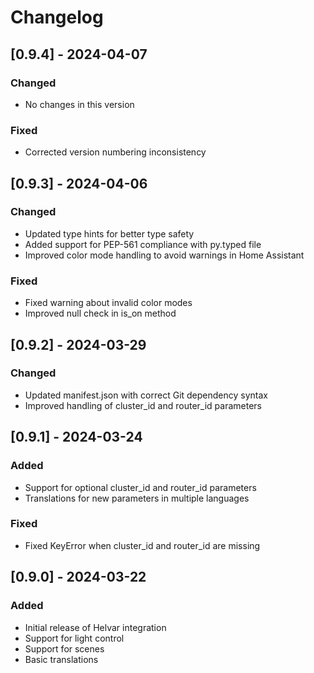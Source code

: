 # Changelog

## [0.9.4] - 2024-04-07

### Changed
- No changes in this version

### Fixed
- Corrected version numbering inconsistency

## [0.9.3] - 2024-04-06

### Changed
- Updated type hints for better type safety
- Added support for PEP-561 compliance with py.typed file
- Improved color mode handling to avoid warnings in Home Assistant

### Fixed
- Fixed warning about invalid color modes
- Improved null check in is_on method

## [0.9.2] - 2024-03-29

### Changed
- Updated manifest.json with correct Git dependency syntax
- Improved handling of cluster_id and router_id parameters

## [0.9.1] - 2024-03-24

### Added
- Support for optional cluster_id and router_id parameters
- Translations for new parameters in multiple languages

### Fixed
- Fixed KeyError when cluster_id and router_id are missing

## [0.9.0] - 2024-03-22

### Added
- Initial release of Helvar integration
- Support for light control
- Support for scenes
- Basic translations 